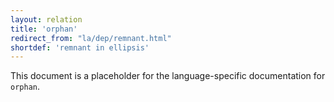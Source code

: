 ```yaml
---
layout: relation
title: 'orphan'
redirect_from: "la/dep/remnant.html"
shortdef: 'remnant in ellipsis'
---
```


This document is a placeholder for the language-specific documentation
for `orphan`.
